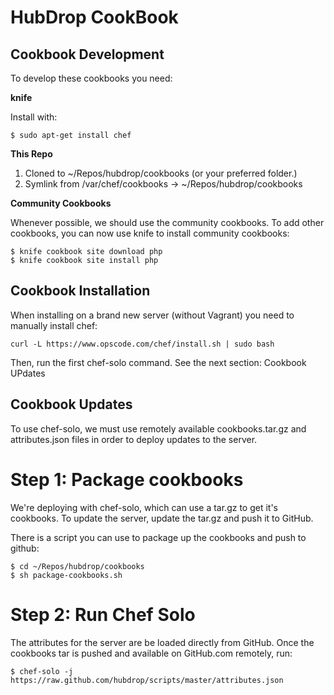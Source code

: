 HubDrop CookBook
================


Cookbook Development
--------------------

To develop these cookbooks you need:

**knife**

Install with:

    $ sudo apt-get install chef

**This Repo**

1. Cloned to ~/Repos/hubdrop/cookbooks (or your preferred folder.)
2. Symlink from /var/chef/cookbooks -> ~/Repos/hubdrop/cookbooks

**Community Cookbooks**

Whenever possible, we should use the community cookbooks.
To add other cookbooks, you can now use knife to install community cookbooks:

    $ knife cookbook site download php
    $ knife cookbook site install php

Cookbook Installation
---------------------

When installing on a brand new server (without Vagrant) you need to manually install chef:

    curl -L https://www.opscode.com/chef/install.sh | sudo bash

Then, run the first chef-solo command.  See the next section: Cookbook UPdates


Cookbook Updates
----------------

To use chef-solo, we must use remotely available cookbooks.tar.gz and attributes.json files
in order to deploy updates to the server.

Step 1: Package cookbooks
=========================

We're deploying with chef-solo, which can use a tar.gz to get it's cookbooks.
To update the server, update the tar.gz and push it to GitHub.

There is a script you can use to package up the cookbooks and push to github:

    $ cd ~/Repos/hubdrop/cookbooks
    $ sh package-cookbooks.sh

Step 2: Run Chef Solo
=====================

The attributes for the server are be loaded directly from GitHub.
Once the cookbooks tar is pushed and available on GitHub.com remotely, run:

    $ chef-solo -j https://raw.github.com/hubdrop/scripts/master/attributes.json




